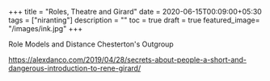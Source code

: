 +++
title = "Roles, Theatre and Girard"
date = 2020-06-15T00:09:00+05:30
tags = ["niranting"]
description = ""
toc = true
draft = true
featured_image= "/images/ink.jpg"
+++

Role Models and Distance
Chesterton's Outgroup


https://alexdanco.com/2019/04/28/secrets-about-people-a-short-and-dangerous-introduction-to-rene-girard/